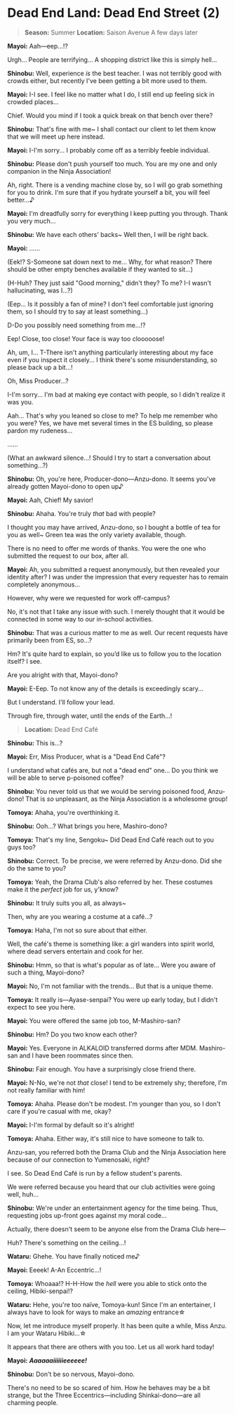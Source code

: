 # Dead End Land: Dead End Street (2)

> **Season:** Summer
> **Location:** Saison Avenue
> A few days later

**Mayoi:** Aah—eep...!?

Urgh... People are terrifying... A shopping district like this is simply hell...

**Shinobu:** Well, experience *is* the best teacher. I was not terribly good with crowds either, but recently I've been getting a bit more used to them.

**Mayoi:** I-I see. I feel like no matter what I do, I still end up feeling sick in crowded places...

Chief. Would you mind if I took a quick break on that bench over there?

**Shinobu:** That's fine with me~ I shall contact our client to let them know that we will meet up here instead.

**Mayoi:** I-I'm sorry... I probably come off as a terribly feeble individual.

**Shinobu:** Please don't push yourself too much. You are my one and only companion in the Ninja Association!

Ah, right. There is a vending machine close by, so I will go grab something for you to drink. I'm sure that if you hydrate yourself a bit, you will feel better...♪

**Mayoi:** I'm dreadfully sorry for everything I keep putting you through. Thank you very much...

**Shinobu:** We have each others' backs~ Well then, I will be right back.

**Mayoi:** ......

(Eek!? S-Someone sat down next to me... Why, for what reason? There should be other empty benches available if they wanted to sit...)

(H-Huh? They just said "Good morning," didn't they? To me? I-I wasn't hallucinating, was I...?)

(Eep... Is it possibly a fan of mine? I don't feel comfortable just ignoring them, so I should try to say at least something...)

D-Do you possibly need something from me...!?

Eep! Close, too close! Your face is way too clooooose!

Ah, um, I... T-There isn't anything particularly interesting about my face even if you inspect it closely... I think there's some misunderstanding, so please back up a bit...!

Oh, Miss Producer...?

I-I'm sorry... I'm bad at making eye contact with people, so I didn't realize it was you.

Aah... That's why you leaned so close to me? To help me remember who you were? Yes, we have met several times in the ES building, so please pardon my rudeness...

......

(What an awkward silence...! Should I try to start a conversation about something...?)

**Shinobu:** Oh, you're here, Producer-dono—Anzu-dono. It seems you've already gotten Mayoi-dono to open up♪

**Mayoi:** Aah, Chief! My savior!

**Shinobu:** Ahaha. You're truly *that* bad with people?

I thought you may have arrived, Anzu-dono, so I bought a bottle of tea for you as well~ Green tea was the only variety available, though.

There is no need to offer me words of thanks. You were the one who submitted the request to our box, after all.

**Mayoi:** Ah, you submitted a request anonymously, but then revealed your identity after? I was under the impression that every requester has to remain completely anonymous...

However, why were we requested for work off-campus?

No, it's not that I take any issue with such. I merely thought that it would be connected in some way to our in-school activities.

**Shinobu:** That was a curious matter to me as well. Our recent requests have primarily been from ES, so...?

Hm? It's quite hard to explain, so you’d like us to follow you to the location itself? I see.

Are you alright with that, Mayoi-dono?

**Mayoi:** E-Eep. To not know any of the details is exceedingly scary...

But I understand. I'll follow your lead.

Through fire, through water, until the ends of the Earth...!

> **Location:** Dead End Café

**Shinobu:** This is...?

**Mayoi:** Err, Miss Producer, what is a "Dead End Café"?

I understand what cafés are, but not a "dead end" one... Do you think we will be able to serve p-poisoned coffee?

**Shinobu:** You never told us that we would be serving poisoned food, Anzu-dono! That is *so* unpleasant, as the Ninja Association is a wholesome group!

**Tomoya:** Ahaha, you're overthinking it.

**Shinobu:** Ooh...? What brings you here, Mashiro-dono?

**Tomoya:** That's my line, Sengoku~ Did Dead End Café reach out to you guys too?

**Shinobu:** Correct. To be precise, we were referred by Anzu-dono. Did she do the same to you?

**Tomoya:** Yeah, the Drama Club's also referred by her. These costumes make it the *perfect* job for us, y'know?

**Shinobu:** It truly suits you all, as always~

Then, why are you wearing a costume at a café...?

**Tomoya:** Haha, I'm not so sure about that either.

Well, the café's theme is something like: a girl wanders into spirit world, where dead servers entertain and cook for her.

**Shinobu:** Hmm, so that is what's popular as of late... Were you aware of such a thing, Mayoi-dono?

**Mayoi:** No, I'm not familiar with the trends... But that is a unique theme.

**Tomoya:** It really is—Ayase-senpai? You were up early today, but I didn't expect to see you here.

**Mayoi:** You were offered the same job too, M-Mashiro-san?

**Shinobu:** Hm? Do you two know each other?

**Mayoi:** Yes. Everyone in ALKALOID transferred dorms after MDM. Mashiro-san and I have been roommates since then.

**Shinobu:** Fair enough. You have a surprisingly close friend there.

**Mayoi:** N-No, we're not *that* close! I tend to be extremely shy; therefore, I'm not really familiar with him!

**Tomoya:** Ahaha. Please don't be modest. I'm younger than you, so I don't care if you're casual with me, okay?

**Mayoi:** I-I'm formal by default so it's alright!

**Tomoya:** Ahaha. Either way, it's still nice to have someone to talk to.

Anzu-san, you referred both the Drama Club and the Ninja Association here because of our connection to Yumenosaki, right?

I see. So Dead End Café is run by a fellow student's parents.

We were referred because you heard that our club activities were going well, huh...

**Shinobu:** We're under an entertainment agency for the time being. Thus, requesting jobs up-front goes against my moral code...

Actually, there doesn't seem to be anyone else from the Drama Club here—

Huh? There's something on the ceiling...!

**Wataru:** Ghehe. You have finally noticed me♪

**Mayoi:** Eeeek! A-An Eccentric...!

**Tomoya:** Whoaaa!? H-H-How the *hell* were you able to stick onto the ceiling, Hibiki-senpai!?

**Wataru:** Hehe, you're too naïve, Tomoya-kun! Since I'm an entertainer, I always have to look for ways to make an *amazing* entrance☆

Now, let me introduce myself properly. It has been quite a while, Miss Anzu. I am your Wataru Hibiki...☆

It appears that there are others with you too. Let us all work hard today!

**Mayoi:** ***Aaaaaaiiiiiieeeeee!***

**Shinobu:** Don't be so nervous, Mayoi-dono.

There's no need to be so scared of him. How he behaves may be a bit strange, but the Three Eccentrics—including Shinkai-dono—are all charming people.
